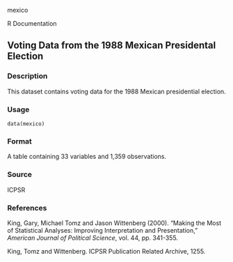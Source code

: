 mexico

R Documentation

## Voting Data from the 1988 Mexican Presidental Election

### Description

This dataset contains voting data for the 1988 Mexican presidential election.

### Usage

    data(mexico)

### Format

A table containing 33 variables and 1,359 observations.

### Source

ICPSR

### References

King, Gary, Michael Tomz and Jason Wittenberg (2000). “Making the Most of
Statistical Analyses: Improving Interpretation and Presentation,” _American
Journal of Political Science_, vol. 44, pp. 341-355.

King, Tomz and Wittenberg. ICPSR Publication Related Archive, 1255.

